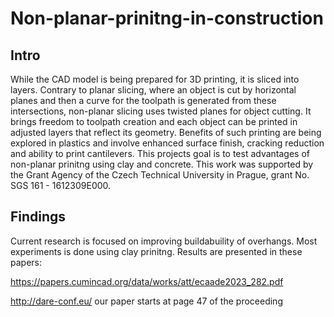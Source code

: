 # Non-planar-prinitng-in-construction
## Intro
While the CAD model is being prepared for 3D printing, it is sliced into layers. Contrary to planar slicing, where an object is cut by horizontal planes and then a curve for the toolpath is generated from these intersections, non-planar slicing uses twisted planes for object cutting. It brings freedom to toolpath creation and each object can be printed in adjusted layers that reflect its geometry. Benefits of such printing are being explored in plastics and involve enhanced surface finish, cracking reduction and ability to print cantilevers. This projects goal is to test advantages of non-planar prinitng using clay and concrete. This work was supported by the Grant Agency of the Czech Technical University in Prague, grant No. SGS 161 - 1612309E000.
## Findings
Current research is focused on improving buildabuility of overhangs. Most experiments is done using clay prinitng. Results are presented in these papers:

https://papers.cumincad.org/data/works/att/ecaade2023_282.pdf

http://dare-conf.eu/ our paper starts at page 47 of the proceeding
